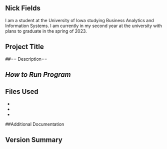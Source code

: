 ## **Nick Fields**
I am a student at the University of Iowa studying Business Analytics and Information Systems. I am currently in my second year at the university with plans to graduate in the spring of 2023.
## **Project Title**

##== Description==

## *How to Run Program*

## Files Used
-
-
-

##Additional Documentation

## Version Summary
